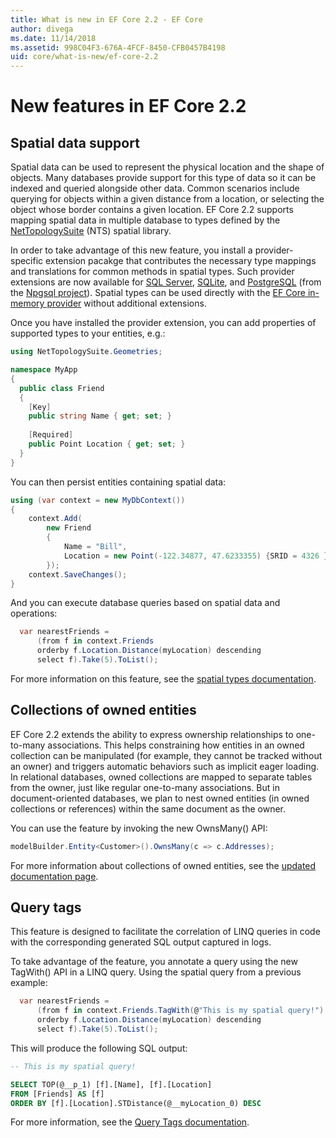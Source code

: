 ```yaml
---
title: What is new in EF Core 2.2 - EF Core
author: divega
ms.date: 11/14/2018
ms.assetid: 998C04F3-676A-4FCF-8450-CFB0457B4198
uid: core/what-is-new/ef-core-2.2
---
```


# New features in EF Core 2.2

## Spatial data support

Spatial data can be used to represent the physical location and the shape of objects.
Many databases provide support for this type of data so it can be indexed and queried alongside other data.
Common scenarios include querying for objects within a given distance from a location, or selecting the object whose border contains a given location.
EF Core 2.2 supports mapping spatial data in multiple database to types defined by the [NetTopologySuite](https://github.com/NetTopologySuite/NetTopologySuite) (NTS) spatial library.

In order to take advantage of this new feature, you install a provider-specific extension pacakge that contributes the necessary type mappings and translations for common methods in spatial types.
Such provider extensions are now available for [SQL Server](https://www.nuget.org/packages/Microsoft.EntityFrameworkCore.SqlServer.NetTopologySuite/), [SQLite](https://www.nuget.org/packages/Microsoft.EntityFrameworkCore.Sqlite.NetTopologySuite/), and [PostgreSQL](https://www.nuget.org/packages/Npgsql.EntityFrameworkCore.PostgreSQL.NetTopologySuite/) (from the [Npgsql project](http://www.npgsql.org/)).
Spatial types can be used directly with the [EF Core in-memory provider](https://docs.microsoft.com/en-us/ef/core/providers/in-memory/) without additional extensions.

Once you have installed the provider extension, you can add properties of supported types to your entities, e.g.:

``` csharp
using NetTopologySuite.Geometries;

namespace MyApp
{
  public class Friend
  {
    [Key]
    public string Name { get; set; }
  
    [Required]
    public Point Location { get; set; }
  }
}
``` 

You can then persist entities containing spatial data:

``` csharp
using (var context = new MyDbContext())
{
    context.Add(
        new Friend
        {
            Name = "Bill",
            Location = new Point(-122.34877, 47.6233355) {SRID = 4326 }
        });
    context.SaveChanges();
}
```
And you can execute database queries based on spatial data and operations:

``` csharp
  var nearestFriends =
      (from f in context.Friends
      orderby f.Location.Distance(myLocation) descending
      select f).Take(5).ToList();
```

For more information on this feature, see the [spatial types documentation](xref:core/tbd/spatial). 

## Collections of owned entities

EF Core 2.2 extends the ability to express ownership relationships to one-to-many associations.
This helps constraining how entities in an owned collection can be manipulated (for example, they cannot be tracked without an owner) and triggers automatic behaviors such as implicit eager loading.
In relational databases, owned collections are mapped to separate tables from the owner, just like regular one-to-many associations.
But in document-oriented databases, we plan to nest owned entities (in owned collections or references) within the same document as the owner.

You can use the feature by invoking the new OwnsMany() API:

``` csharp
modelBuilder.Entity<Customer>().OwnsMany(c => c.Addresses);
```

For more information about collections of owned entities, see the [updated documentation page](xref:core/modeling/owned-entities#collections-of-owned-types).

## Query tags

This feature is designed to facilitate the correlation of LINQ queries in code with the corresponding generated SQL output captured in logs.

To take advantage of the feature, you annotate a query using the new TagWith() API in a LINQ query. Using the spatial query from a previous example:

``` csharp
  var nearestFriends =
      (from f in context.Friends.TagWith(@"This is my spatial query!")
      orderby f.Location.Distance(myLocation) descending
      select f).Take(5).ToList();
```

This will produce the following SQL output:

``` sql
-- This is my spatial query!

SELECT TOP(@__p_1) [f].[Name], [f].[Location]
FROM [Friends] AS [f]
ORDER BY [f].[Location].STDistance(@__myLocation_0) DESC
```

For more information, see the [Query Tags documentation](xref:core/querying/tags). 